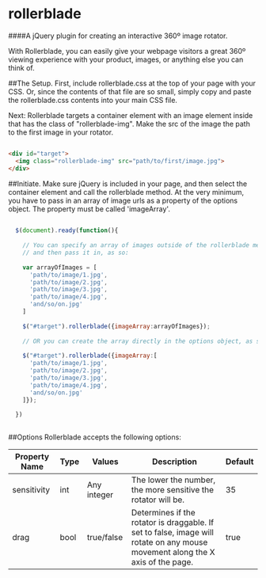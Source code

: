 rollerblade
===========

####A jQuery plugin for creating an interactive 360º image rotator.

With Rollerblade, you can easily give your webpage visitors a great 360º viewing experience with your product, images, or anything else you can think of.

##The Setup.
First, include rollerblade.css at the top of your page with your CSS. Or, since the contents of that file are so small, simply copy and paste the rollerblade.css contents into your main CSS file.

Next: Rollerblade targets a container element with an image element inside that has the class of "rollerblade-img". Make the src of the image the path to the first image in your rotator.
```html

<div id="target">
  <img class="rollerblade-img" src="path/to/first/image.jpg">
</div>

```

##Initiate.
Make sure jQuery is included in your page, and then select the container element and call the rollerblade method. At the very minimum, you have to pass in an array of image urls as a property of the options object. The property must be called 'imageArray'.

```javascript
  
  $(document).ready(function(){
  
    // You can specify an array of images outside of the rollerblade method,
    // and then pass it in, as so:
    
    var arrayOfImages = [
      'path/to/image/1.jpg',
      'path/to/image/2.jpg',
      'path/to/image/3.jpg',
      'path/to/image/4.jpg',
      'and/so/on.jpg'
    ]
    
    $("#target").rollerblade({imageArray:arrayOfImages});
    
    // OR you can create the array directly in the options object, as so:
    
    $("#target").rollerblade({imageArray:[
      'path/to/image/1.jpg',
      'path/to/image/2.jpg',
      'path/to/image/3.jpg',
      'path/to/image/4.jpg',
      'and/so/on.jpg'
    ]});
  
  })
  
```

##Options
Rollerblade accepts the following options:

| Property Name | Type | Values | Description | Default |
|---------------|------|---------|-------------|--------|
| sensitivity   | int  | Any integer | The lower the number, the more sensitive the rotator will be.| 35 |
| drag          | bool | true/false | Determines if the rotator is draggable. If set to false, image will rotate on any mouse movement along the X axis of the page. | true |
